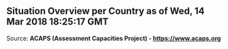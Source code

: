 ## Situation Overview per Country as of Wed, 14 Mar 2018 18:25:17 GMT

Source: **ACAPS (Assessment Capacities Project) - https://www.acaps.org**